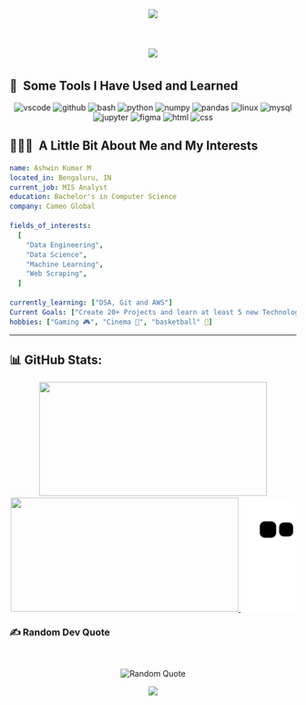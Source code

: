 <p align="center">
  <img src="https://capsule-render.vercel.app/api?type=waving&color=gradient&text=Hello!👋&height=100&section=header"/>
</p>

<h1 align="center">
  <a href="https://git.io/typing-svg">
    <img src="https://readme-typing-svg.herokuapp.com/?lines=Myself+Ashwin+Kumar!;&center=true&size=30">
  </a>
</h1>

<h2> 🚀 &nbsp;Some Tools I Have Used and Learned</h2>
<p align="center">
  <img src="https://cdn.jsdelivr.net/gh/devicons/devicon/icons/vscode/vscode-original.svg" alt="vscode" width="45" height="45"/>
  <img src="https://cdn.jsdelivr.net/gh/devicons/devicon/icons/github/github-original.svg" alt="github" width="45" height="45"/>
  <img src="https://cdn.jsdelivr.net/gh/devicons/devicon/icons/bash/bash-original.svg" alt="bash" width="45" height="45"/>
  <img src="https://cdn.jsdelivr.net/gh/devicons/devicon/icons/python/python-original.svg" alt="python" width="45" height="45" />
  <img src="https://cdn.jsdelivr.net/gh/devicons/devicon/icons/numpy/numpy-original.svg" alt="numpy" width="45" height="45" />
  <img src="https://cdn.jsdelivr.net/gh/devicons/devicon/icons/pandas/pandas-original-wordmark.svg" alt="pandas" width="45" height="45" />
  <img src="https://cdn.jsdelivr.net/gh/devicons/devicon/icons/linux/linux-original.svg" alt="linux" width="45" height="45"/>
  <img src="https://cdn.jsdelivr.net/gh/devicons/devicon/icons/mysql/mysql-plain-wordmark.svg" alt="mysql" width="45" height="45"/>
  <img src="https://cdn.jsdelivr.net/gh/devicons/devicon/icons/jupyter/jupyter-original-wordmark.svg" alt="jupyter" width="45" height="45"/>
  <img src="https://cdn.jsdelivr.net/gh/devicons/devicon/icons/figma/figma-original.svg" alt="figma" width="45" height="45"/>     
  <img src="https://cdn.jsdelivr.net/gh/devicons/devicon/icons/html5/html5-original.svg" alt="html" width="45" height="45" />
  <img src="https://cdn.jsdelivr.net/gh/devicons/devicon/icons/css3/css3-original.svg" alt="css" width="45" height="45"/>           
</p>

<h2> 👨🏻‍💻 &nbsp;A Little Bit About Me and My Interests</h2>

```yaml
name: Ashwin Kumar M
located_in: Bengaluru, IN
current_job: MIS Analyst
education: Bachelor's in Computer Science 
company: Cameo Global

fields_of_interests:
  [
    "Data Engineering",
    "Data Science",
    "Machine Learning",
    "Web Scraping",
  ]
  
currently_learning: ["DSA, Git and AWS"]
Current Goals: ["Create 20+ Projects and learn at least 5 new Technologies."]
hobbies: ["Gaming 🎮", "Cinema 🎦", "basketball" 🏀]
```
  
---  

## 📊 GitHub Stats:
<p align="center">
<a href="https://github.com/ashwin044">
  <img width="400" height="200" src="https://github-readme-stats.vercel.app/api?username=ashwin044&theme=dark&hide_border=false&include_all_commits=false&count_private=false" />
  <img width="400" height="200" src="https://github-readme-streak-stats.herokuapp.com/?user=ashwin044&theme=dark&hide_border=false" />
  <img src="https://github.com/ashwin044/ashwin044/blob/output/github-contribution-grid-snake.svg" />
</a>
</p>


### ✍️ Random Dev Quote
<br>
<p align="center">
  <img src="https://quotes-github-readme.vercel.app/api?type=horizontal&theme=dark" alt="Random Quote">
</p>


<p align="center">
  <img src="https://capsule-render.vercel.app/api?type=waving&color=gradient&height=100&section=footer"/>
</p>
<!-- Proudly created with GPRM ( https://gprm.itsvg.in ) -->
